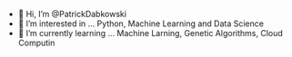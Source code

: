 - 👋 Hi, I’m @PatrickDabkowski
- 👀 I’m interested in ... Python, Machine Learning and Data Science
- 🌱 I’m currently learning ...  Machine Larning, Genetic Algorithms, Cloud Computin
